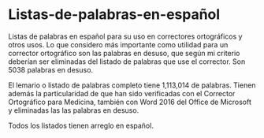 # Listas-de-palabras-en-español
Listas de palabras en español para su uso en correctores ortográficos y otros usos.
Lo que considero más importante como utilidad para un corrector ortográfico son las palabras en desuso, que según mi criterio deberían ser eliminadas del listado de palabras que use el corrector. Son 5038 palabras en desuso.

El lemario o listado de palabras completo tiene 1,113,014 de palabras. Tienen además la particularidad de que han sido verificadas con el Corrector Ortográfico para Medicina, también con Word 2016 del Office de Microsoft y eliminadas las las palabras en desuso.

Todos los listados tienen arreglo en español.
